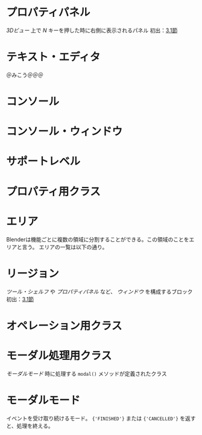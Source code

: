 # プロパティパネル
*3Dビュー* 上で *N* キーを押した時に右側に表示されるパネル
初出：[3.1節](body/chapter_03/01_Sample_7_Delete_face_by_mouse_click.md)

# テキスト・エディタ

＠みこう＠＠＠

# コンソール

# コンソール・ウィンドウ

# サポートレベル


# プロパティ用クラス

# エリア

Blenderは機能ごとに複数の領域に分割することができる。この領域のことをエリアと言う。
エリアの一覧は以下の通り。


# リージョン
*ツール・シェルフ* や *プロパティパネル* など、 *ウィンドウ* を構成するブロック
初出：[3.1節](body/chapter_03/01_Sample_7_Delete_face_by_mouse_click.md)


# オペレーション用クラス


# モーダル処理用クラス
*モーダルモード* 時に処理する ```modal()``` メソッドが定義されたクラス


# モーダルモード
イベントを受け取り続けるモード。 ```{'FINISHED'}``` または ```{'CANCELLED'}``` を返すと、処理を終える。
